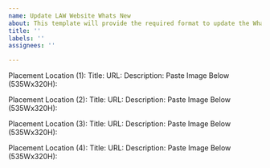 ```yaml
---
name: Update LAW Website Whats New
about: This template will provide the required format to update the Whats new page
title: ''
labels: ''
assignees: ''

---
```


Placement Location (1):
Title:
URL:
Description:
Paste Image Below (535Wx320H):

Placement Location (2):
Title:
URL:
Description:
Paste Image Below (535Wx320H):

Placement Location (3):
Title:
URL:
Description:
Paste Image Below (535Wx320H):

Placement Location (4):
Title:
URL:
Description:
Paste Image Below (535Wx320H):
